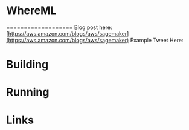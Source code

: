 # WhereML
===================
Blog post here: [https://aws.amazon.com/blogs/aws/sagemaker](https://aws.amazon.com/blogs/aws/sagemaker)
Example Tweet Here:

# Building

# Running

# Links
